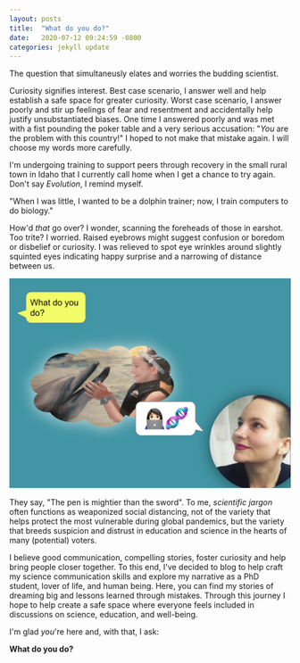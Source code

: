 ```yaml
---
layout: posts
title:  "What do you do?"
date:   2020-07-12 09:24:59 -0800
categories: jekyll update
---
```

The question that simultaneusly elates and worries the budding scientist.  

Curiosity signifies interest.  Best case scenario, I answer well and help establish a safe space for greater curiosity.  Worst case scenario, I answer poorly and stir up feelings of fear and resentment and accidentally help justify unsubstantiated biases.  One time I answered poorly and was met with a fist pounding the poker table and a very serious accusation: "*You* are the problem with this country!" I hoped to not make that mistake again.  I will choose my words more carefully. 

I'm undergoing training to support peers through recovery in the small rural town in Idaho that I currently call home when I get a chance to try again. Don't say *Evolution*, I remind myself.

"When I was little, I wanted to be a dolphin trainer; now, I train computers to do biology." 

How'd *that* go over? I wonder, scanning the foreheads of those in earshot.  Too trite?  I worried. Raised eyebrows might suggest confusion or boredom or disbelief or curiosity.  I was relieved to spot eye wrinkles around slightly squinted eyes indicating happy surprise and a narrowing of distance between us.

!["What do you do?"](/assets/images/intro.png) 

They say, "The pen is mightier than the sword". To me, *scientific jargon* often functions as weaponized social distancing, not of the variety that helps protect the most vulnerable during global pandemics, but the variety that breeds suspicion and distrust in education and science in the hearts of many (potential) voters. 

I believe good communication, compelling stories, foster curiosity and help bring people closer together.  To this end, I've decided to blog to help craft my science communication skills and explore my narrative as a PhD student, lover of life, and human being. Here, you can find my stories of dreaming big and lessons learned through mistakes. Through this journey I hope to help create a safe space where everyone feels included in discussions on science, education, and well-being. 

I'm glad *you*'re here and, with that, I ask:

**What do you do?**